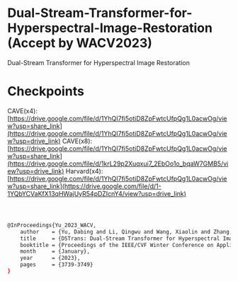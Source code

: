 # Dual-Stream-Transformer-for-Hyperspectral-Image-Restoration (Accept by WACV2023)
Dual-Stream Transformer for Hyperspectral Image Restoration


# Checkpoints
CAVE(x4): [https://drive.google.com/file/d/1YhQI7fi5otiD8ZpFwtcUfpQg1L0acwOg/view?usp=share_link](https://drive.google.com/file/d/1YhQI7fi5otiD8ZpFwtcUfpQg1L0acwOg/view?usp=drive_link)
CAVE(x8): [https://drive.google.com/file/d/1YhQI7fi5otiD8ZpFwtcUfpQg1L0acwOg/view?usp=share_link](https://drive.google.com/file/d/1krL29p2Xuqxui7_2EbOo1o_bqaW7GMB5/view?usp=drive_link)
Harvard(x4): [https://drive.google.com/file/d/1YhQI7fi5otiD8ZpFwtcUfpQg1L0acwOg/view?usp=share_link](https://drive.google.com/file/d/1-1YQbYCVaKfX13qHWajUyR54pDZIcnY4/view?usp=drive_link)

```sh



@InProceedings{Yu_2023_WACV,
    author    = {Yu, Dabing and Li, Qingwu and Wang, Xiaolin and Zhang, Zhiliang and Qian, Yixi and Xu, Chang},
    title     = {DSTrans: Dual-Stream Transformer for Hyperspectral Image Restoration},
    booktitle = {Proceedings of the IEEE/CVF Winter Conference on Applications of Computer Vision (WACV)},
    month     = {January},
    year      = {2023},
    pages     = {3739-3749}
}

```
